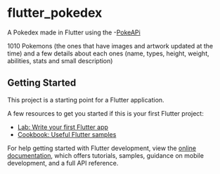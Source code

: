 # flutter_pokedex

A Pokedex made in Flutter using the -[PokeAPi](https://pokeapi.co/)

1010 Pokemons (the ones that have images and artwork updated at the time) and a few details about each ones (name, types, height, weight, abilities, stats and small description)

## Getting Started

This project is a starting point for a Flutter application.

A few resources to get you started if this is your first Flutter project:

- [Lab: Write your first Flutter app](https://docs.flutter.dev/get-started/codelab)
- [Cookbook: Useful Flutter samples](https://docs.flutter.dev/cookbook)

For help getting started with Flutter development, view the
[online documentation](https://docs.flutter.dev/), which offers tutorials,
samples, guidance on mobile development, and a full API reference.
